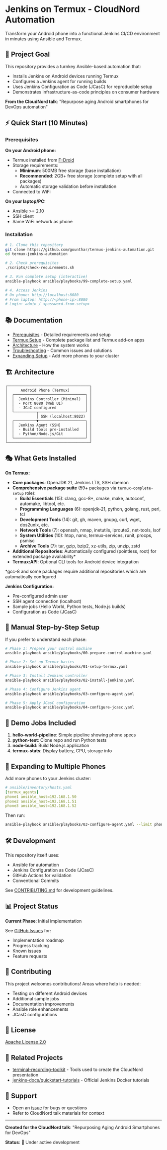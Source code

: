 # Jenkins on Termux - CloudNord Automation

Transform your Android phone into a functional Jenkins CI/CD environment in minutes using Ansible and Termux.

## 🎯 Project Goal

This repository provides a turnkey Ansible-based automation that:
- Installs Jenkins on Android devices running Termux
- Configures a Jenkins agent for running builds
- Uses Jenkins Configuration as Code (JCasC) for reproducible setup
- Demonstrates infrastructure-as-code principles on consumer hardware

**From the CloudNord talk**: "Repurpose aging Android smartphones for DevOps automation"

## ⚡ Quick Start (10 Minutes)

### Prerequisites

**On your Android phone:**
- Termux installed from [F-Droid](https://f-droid.org/packages/com.termux/)
- Storage requirements:
  - **Minimum**: 500MB free storage (base installation)
  - **Recommended**: 2GB+ free storage (complete setup with all packages)
  - Automatic storage validation before installation
- Connected to WiFi

**On your laptop/PC:**
- Ansible >= 2.10
- SSH client
- Same WiFi network as phone

### Installation

```bash
# 1. Clone this repository
git clone https://github.com/gounthar/termux-jenkins-automation.git
cd termux-jenkins-automation

# 2. Check prerequisites
./scripts/check-requirements.sh

# 3. Run complete setup (interactive)
ansible-playbook ansible/playbooks/99-complete-setup.yaml

# 4. Access Jenkins
# On phone: http://localhost:8080
# From laptop: http://<phone-ip>:8080
# Login: admin / <password-from-setup>
```

## 📚 Documentation

- [Prerequisites](docs/PREREQUISITES.md) - Detailed requirements and setup
- [Termux Setup](docs/TERMUX-SETUP.md) - Complete package list and Termux add-on apps
- [Architecture](docs/ARCHITECTURE.md) - How the system works
- [Troubleshooting](docs/TROUBLESHOOTING.md) - Common issues and solutions
- [Expanding Setup](docs/EXPANDING.md) - Add more phones to your cluster

## 🏗️ Architecture

```
┌─────────────────────────────────────┐
│      Android Phone (Termux)         │
│  ┌────────────────────────────────┐ │
│  │  Jenkins Controller (Minimal)  │ │
│  │  - Port 8080 (Web UI)          │ │
│  │  - JCaC configured             │ │
│  └──────────┬─────────────────────┘ │
│             │ SSH (localhost:8022)  │
│  ┌──────────▼─────────────────────┐ │
│  │  Jenkins Agent (SSH)           │ │
│  │  - Build tools pre-installed   │ │
│  │  - Python/Node.js/Git          │ │
│  └────────────────────────────────┘ │
└─────────────────────────────────────┘
```

## 🎭 What Gets Installed

**On Termux:**
- **Core packages**: OpenJDK 21, Jenkins LTS, SSH daemon
- **Comprehensive package suite** (59+ packages via `termux-complete-setup` role):
  - **Build Essentials** (15): clang, gcc-8*, cmake, make, autoconf, automake, libtool, etc.
  - **Programming Languages** (6): openjdk-21, python, golang, rust, perl, tcl
  - **Development Tools** (14): git, gh, maven, gnupg, curl, wget, dos2unix, etc.
  - **Network Tools** (7): openssh, nmap, inetutils, iproute2, net-tools, lsof
  - **System Utilities** (10): htop, nano, termux-services, runit, procps, psmisc
  - **Archive Tools** (7): tar, gzip, bzip2, xz-utils, zip, unzip, zstd
- **Additional Repositories**: Automatically configured (pointless, root) for extended package availability*
- **Termux:API**: Optional CLI tools for Android device integration

*gcc-8 and some packages require additional repositories which are automatically configured

**Jenkins Configuration:**
- Pre-configured admin user
- SSH agent connection (localhost)
- Sample jobs (Hello World, Python tests, Node.js builds)
- Configuration as Code (JCasC)

## 🔧 Manual Step-by-Step Setup

If you prefer to understand each phase:

```bash
# Phase 1: Prepare your control machine
ansible-playbook ansible/playbooks/00-prepare-control-machine.yaml

# Phase 2: Set up Termux basics
ansible-playbook ansible/playbooks/01-setup-termux.yaml

# Phase 3: Install Jenkins controller
ansible-playbook ansible/playbooks/02-install-jenkins.yaml

# Phase 4: Configure Jenkins agent
ansible-playbook ansible/playbooks/03-configure-agent.yaml

# Phase 5: Apply JCasC configuration
ansible-playbook ansible/playbooks/04-configure-jcasc.yaml
```

## 🎁 Demo Jobs Included

1. **hello-world-pipeline**: Simple pipeline showing phone specs
2. **python-test**: Clone repo and run Python tests
3. **node-build**: Build Node.js application
4. **termux-stats**: Display battery, CPU, storage info

## 🚀 Expanding to Multiple Phones

Add more phones to your Jenkins cluster:

```yaml
# ansible/inventory/hosts.yaml
[termux_agents]
phone1 ansible_host=192.168.1.50
phone2 ansible_host=192.168.1.51
phone3 ansible_host=192.168.1.52
```

Then run:
```bash
ansible-playbook ansible/playbooks/03-configure-agent.yaml --limit phone2,phone3
```

## 🛠️ Development

This repository itself uses:
- Ansible for automation
- Jenkins Configuration as Code (JCasC)
- GitHub Actions for validation
- Conventional Commits

See [CONTRIBUTING.md](CONTRIBUTING.md) for development guidelines.

## 📊 Project Status

**Current Phase**: Initial implementation

See [GitHub Issues](https://github.com/gounthar/termux-jenkins-automation/issues) for:
- Implementation roadmap
- Progress tracking
- Known issues
- Feature requests

## 🤝 Contributing

This project welcomes contributions! Areas where help is needed:
- Testing on different Android devices
- Additional sample jobs
- Documentation improvements
- Ansible role enhancements
- JCasC configurations

## 📜 License

[Apache License 2.0](LICENSE)

## 🔗 Related Projects

- [terminal-recording-toolkit](https://github.com/gounthar/terminal-recording-toolkit) - Tools used to create the CloudNord presentation
- [jenkins-docs/quickstart-tutorials](https://github.com/jenkins-docs/quickstart-tutorials) - Official Jenkins Docker tutorials

## 📧 Support

- Open an [issue](https://github.com/gounthar/termux-jenkins-automation/issues) for bugs or questions
- Refer to CloudNord talk materials for context

---

**Created for the CloudNord talk**: "Repurposing Aging Android Smartphones for DevOps"

**Status**: 🚧 Under active development
